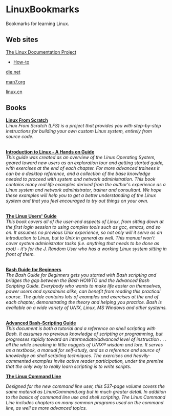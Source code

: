 # LinuxBookmarks

Bookmarks for learning Linux.


## Web sites

[The Linux Documentation Project](http://www.tldp.org/)  

- [How-to](http://www.tldp.org/HOWTO/HOWTO-INDEX/categories.html)  

[die.net](http://www.die.net/)    

[man7.org](http://man7.org/)  

[linux.cn](http://linux.cn/)

## Books

**[Linux From Scratch](http://www.linuxfromscratch.org/)**  
*Linux From Scratch (LFS) is a project that provides you with step-by-step instructions for building your own custom Linux system, entirely from source code.*
<br /><br />

**[Introduction to Linux - A Hands on Guide](http://www.tldp.org/LDP/intro-linux/html/intro-linux.html)**  
*This guide was created as an overview of the Linux Operating System, geared toward new users as an exploration tour and getting started guide, with exercises at the end of each chapter. For more advanced trainees it can be a desktop reference, and a collection of the base knowledge needed to proceed with system and network administration. This book contains many real life examples derived from the author's experience as a Linux system and network administrator, trainer and consultant. We hope these examples will help you to get a better understanding of the Linux system and that you feel encouraged to try out things on your own.*
<br /><br />

**[The Linux Users' Guide](http://www.tldp.org/pub/Linux/docs/ldp-archived/users-guide/)**   
*This book covers all of the user-end aspects of Linux, from sitting down at the first login session to using complex tools such as gcc, emacs, and so on. It assumes no previous Unix experience, so not only will it serve as an introduction to Linux, but to Unix in general as well. This manual won't cover system administrator tasks (i.e. anything that needs to be done as root) - it's for the J. Random User who has a working Linux system sitting in front of them.*
<br /><br />

**[Bash Guide for Beginners](http://www.tldp.org/LDP/Bash-Beginners-Guide/html/Bash-Beginners-Guide.html)**  
*The Bash Guide for Beginners gets you started with Bash scripting and bridges the gap between the Bash HOWTO and the Advanced Bash Scripting Guide. Everybody who wants to make life easier on themselves, power users and sysadmins alike, can benefit from reading this practical course. The guide contains lots of examples and exercises at the end of each chapter, demonstrating the theory and helping you practice. Bash is available on a wide variety of UNIX, Linux, MS Windows and other systems.*
<br /><br />

**[Advanced Bash-Scripting Guide](http://www.tldp.org/LDP/abs/html/abs-guide.html)**  
*This document is both a tutorial and a reference on shell scripting with Bash. It assumes no previous knowledge of scripting or programming, but progresses rapidly toward an intermediate/advanced level of instruction . . . all the while sneaking in little nuggets of UNIX® wisdom and lore. It serves as a textbook, a manual for self-study, and as a reference and source of knowledge on shell scripting techniques. The exercises and heavily-commented examples invite active reader participation, under the premise that the only way to really learn scripting is to write scripts.* 

**[The Linux Command Line](http://linuxcommand.org/tlcl.php)**

*Designed for the new command line user, this 537-page volume covers the same material as LinuxCommand.org but in much greater detail. In addition to the basics of command line use and shell scripting, The Linux Command Line includes chapters on many common programs used on the command line, as well as more advanced topics.*
<br /><br />
